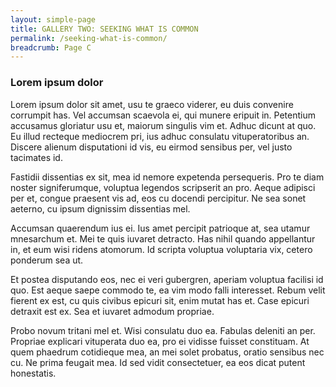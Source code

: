 ```yaml
---
layout: simple-page
title: GALLERY TWO: SEEKING WHAT IS COMMON
permalink: /seeking-what-is-common/
breadcrumb: Page C
---
```


### **Lorem ipsum dolor**

Lorem ipsum dolor sit amet, usu te graeco viderer, eu duis convenire corrumpit has. Vel accumsan scaevola ei, qui munere eripuit in. Petentium accusamus gloriatur usu et, maiorum singulis vim et. Adhuc dicunt at quo. Eu illud recteque mediocrem pri, ius adhuc consulatu vituperatoribus an. Discere alienum disputationi id vis, eu eirmod sensibus per, vel justo tacimates id.

Fastidii dissentias ex sit, mea id nemore expetenda persequeris. Pro te diam noster signiferumque, voluptua legendos scripserit an pro. Aeque adipisci per et, congue praesent vis ad, eos cu docendi percipitur. Ne sea sonet aeterno, cu ipsum dignissim dissentias mel.

Accumsan quaerendum ius ei. Ius amet percipit patrioque at, sea utamur mnesarchum et. Mei te quis iuvaret detracto. Has nihil quando appellantur in, et eum wisi ridens atomorum. Id scripta voluptua voluptaria vix, cetero ponderum sea ut.

Et postea disputando eos, nec ei veri gubergren, aperiam voluptua facilisi id quo. Est aeque saepe commodo te, ea vim modo falli interesset. Rebum velit fierent ex est, cu quis civibus epicuri sit, enim mutat has et. Case epicuri detraxit est ex. Sea et iuvaret admodum propriae.

Probo novum tritani mel et. Wisi consulatu duo ea. Fabulas deleniti an per. Propriae explicari vituperata duo ea, pro ei vidisse fuisset constituam. At quem phaedrum cotidieque mea, an mei solet probatus, oratio sensibus nec cu. Ne prima feugait mea. Id sed vidit consectetuer, ea eos dicat putent honestatis.
